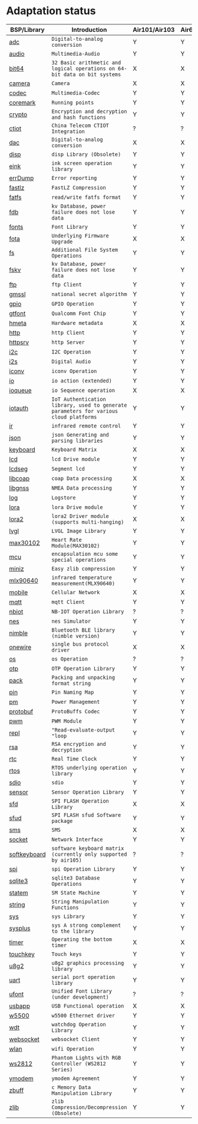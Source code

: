 # Adaptation status

|BSP/Library | Introduction|Air101/Air103|Air601|Air105|ESP32C3|ESP32S3|Air780E/Air700E|Air780EP|
|---|---|---|---|---|---|---|---|---|
|[adc](adc.md)|`Digital-to-analog conversion`|Y|Y|Y|Y|Y|Y|Y|
|[audio](audio.md)|`Multimedia-Audio`|Y|Y|Y|X|X|Y|Y|
|[bit64](bit64.md)|`32 Basic arithmetic and logical operations on 64-bit data on bit systems`|X|X|Y|Y|Y|Y|Y|
|[camera](camera.md)|`Camera`|X|X|Y|X|X|X|X|
|[codec](codec.md)|`Multimedia-Codec`|Y|Y|Y|X|X|Y|Y|
|[coremark](coremark.md)|`Running points`|Y|Y|Y|Y|Y|Y|Y|
|[crypto](crypto.md)|`Encryption and decryption and hash functions`|Y|Y|Y|Y|Y|Y|Y|
|[ctiot](ctiot.md)|`China Telecom CTIOT Integration`|?|?|?|?|?|?|?|
|[dac](dac.md)|`Digital-to-analog conversion`|X|X|Y|X|X|X|X|
|[disp](disp.md)|`disp Library (Obsolete)`|Y|Y|Y|Y|Y|Y|Y|
|[eink](eink.md)|`ink screen operation library`|Y|Y|Y|Y|Y|Y|Y|
|[errDump](errDump.md)|`Error reporting`|Y|Y|X|X|X|Y|Y|
|[fastlz](fastlz.md)|`FastLZ Compression`|Y|Y|X|X|X|Y|Y|
|[fatfs](fatfs.md)|`read/write fatfs format`|Y|Y|Y|Y|Y|Y|Y|
|[fdb](fdb.md)|`kv Database, power failure does not lose data`|Y|Y|Y|Y|Y|Y|Y|
|[fonts](fonts.md)|`Font Library`|Y|Y|Y|Y|Y|Y|Y|
|[fota](fota.md)|`Underlying Firmware Upgrade`|X|X|Y|X|X|Y|Y|
|[fs](fs.md)|`Additional File System Operations`|Y|Y|Y|Y|Y|Y|Y|
|[fskv](fskv.md)|`kv Database, power failure does not lose data`|Y|Y|Y|Y|Y|Y|Y|
|[ftp](ftp.md)|`ftp Client`|Y|Y|Y|Y|Y|Y|Y|
|[gmssl](gmssl.md)|`national secret algorithm`|Y|Y|Y|X|X|Y|Y|
|[gpio](gpio.md)|`GPIO Operation`|Y|Y|Y|Y|Y|Y|Y|
|[gtfont](gtfont.md)|`Qualcomm Font Chip`|Y|Y|Y|X|X|Y|Y|
|[hmeta](hmeta.md)|`Hardware metadata`|X|X|X|X|X|Y|Y|
|[http](http.md)|`http Client`|Y|Y|Y|Y|Y|Y|Y|
|[httpsrv](httpsrv.md)|`http Server`|Y|Y|X|Y|Y|Y|Y|
|[i2c](i2c.md)|`I2C Operation`|Y|Y|Y|Y|Y|Y|Y|
|[i2s](i2s.md)|`Digital Audio`|Y|Y|X|X|X|Y|Y|
|[iconv](iconv.md)|`iconv Operation`|Y|Y|Y|Y|Y|Y|Y|
|[io](io.md)|`io action (extended)`|Y|Y|Y|Y|Y|Y|Y|
|[ioqueue](ioqueue.md)|`io Sequence operation`|X|X|Y|X|X|X|X|
|[iotauth](iotauth.md)|`IoT Authentication library, used to generate parameters for various cloud platforms`|Y|Y|Y|Y|Y|Y|Y|
|[ir](ir.md)|`infrared remote control`|Y|Y|X|Y|Y|Y|Y|
|[json](json.md)|`json Generating and parsing libraries`|Y|Y|Y|Y|Y|Y|Y|
|[keyboard](keyboard.md)|`Keyboard Matrix`|X|X|Y|X|X|X|X|
|[lcd](lcd.md)|`lcd Drive module`|Y|Y|Y|Y|Y|Y|Y|
|[lcdseg](lcdseg.md)|`Segment lcd`|Y|Y|X|X|X|X|X|
|[libcoap](libcoap.md)|`coap Data processing`|X|X|X|X|X|X|X|
|[libgnss](libgnss.md)|`NMEA Data processing`|Y|Y|Y|Y|Y|Y|Y|
|[log](log.md)|`Logstore`|Y|Y|Y|Y|Y|Y|Y|
|[lora](lora.md)|`lora Drive module`|Y|Y|Y|Y|Y|Y|Y|
|[lora2](lora2.md)|`lora2 Driver module (supports multi-hanging)`|X|X|X|Y|Y|Y|Y|
|[lvgl](lvgl.md)|`LVGL Image Library`|Y|Y|Y|Y|Y|Y|Y|
|[max30102](max30102.md)|`Heart Rate Module(MAX30102)`|Y|Y|Y|Y|Y|Y|Y|
|[mcu](mcu.md)|`encapsulation mcu some special operations`|Y|Y|Y|Y|Y|Y|Y|
|[miniz](miniz.md)|`Easy zlib compression`|Y|Y|Y|X|X|Y|Y|
|[mlx90640](mlx90640.md)|`infrared temperature measurement(MLX90640)`|Y|Y|Y|Y|Y|Y|Y|
|[mobile](mobile.md)|`Cellular Network`|X|X|X|X|X|Y|Y|
|[mqtt](mqtt.md)|`mqtt Client`|Y|Y|Y|Y|Y|Y|Y|
|[nbiot](nbiot.md)|`NB-IOT Operation Library`|?|?|?|?|?|?|?|
|[nes](nes.md)|`nes Simulator`|Y|Y|Y|X|X|Y|Y|
|[nimble](nimble.md)|`Bluetooth BLE library (nimble version)`|Y|Y|X|Y|Y|X|X|
|[onewire](onewire.md)|`single bus protocol driver`|X|X|X|X|X|X|X|
|[os](os.md)|`os Operation`|?|?|?|?|?|?|?|
|[otp](otp.md)|`OTP Operation Library`|Y|Y|Y|X|X|Y|Y|
|[pack](pack.md)|`Packing and unpacking format string`|Y|Y|Y|Y|Y|Y|Y|
|[pin](pin.md)|`Pin Naming Map`|Y|Y|Y|X|X|X|X|
|[pm](pm.md)|`Power Management`|Y|Y|Y|Y|Y|Y|Y|
|[protobuf](protobuf.md)|`ProtoBuffs Codec`|Y|Y|Y|Y|Y|Y|Y|
|[pwm](pwm.md)|`PWM Module`|Y|Y|Y|Y|Y|Y|Y|
|[repl](repl.md)|`"Read-evaluate-output "loop`|Y|Y|Y|Y|Y|Y|Y|
|[rsa](rsa.md)|`RSA encryption and decryption`|Y|Y|Y|Y|Y|Y|Y|
|[rtc](rtc.md)|`Real Time Clock`|Y|Y|Y|Y|Y|Y|Y|
|[rtos](rtos.md)|`RTOS underlying operation library`|Y|Y|Y|Y|Y|Y|Y|
|[sdio](sdio.md)|`sdio`|Y|Y|X|X|X|X|X|
|[sensor](sensor.md)|`Sensor Operation Library`|Y|Y|Y|Y|Y|Y|Y|
|[sfd](sfd.md)|`SPI FLASH Operation Library`|X|X|Y|X|X|Y|Y|
|[sfud](sfud.md)|`SPI FLASH sfud Software package`|Y|Y|Y|Y|Y|Y|Y|
|[sms](sms.md)|`SMS`|X|X|X|X|X|X|Y|
|[socket](socket.md)|`Network Interface`|Y|Y|Y|Y|Y|Y|Y|
|[softkeyboard](softkeyboard.md)|`software keyboard matrix (currently only supported by air105)`|?|?|?|?|?|?|?|
|[spi](spi.md)|`spi Operation Library`|Y|Y|Y|Y|Y|Y|Y|
|[sqlite3](sqlite3.md)|`sqlite3 Database Operations`|Y|Y|X|X|X|Y|Y|
|[statem](statem.md)|`SM State Machine`|Y|Y|Y|Y|Y|Y|Y|
|[string](string.md)|`String Manipulation Functions`|Y|Y|Y|Y|Y|Y|Y|
|[sys](sys.md)|`sys Library`|Y|Y|Y|Y|Y|Y|Y|
|[sysplus](sysplus.md)|`sys A strong complement to the library`|Y|Y|Y|Y|Y|Y|Y|
|[timer](timer.md)|`Operating the bottom timer`|X|X|X|X|X|X|X|
|[touchkey](touchkey.md)|`Touch keys`|Y|Y|X|X|X|X|X|
|[u8g2](u8g2.md)|`u8g2 graphics processing library`|Y|Y|Y|Y|Y|Y|Y|
|[uart](uart.md)|`serial port operation library`|Y|Y|Y|Y|Y|Y|Y|
|[ufont](ufont.md)|`Unified Font Library (under development)`|?|?|?|?|?|?|?|
|[usbapp](usbapp.md)|`USB Functional operation`|X|X|Y|X|X|X|X|
|[w5500](w5500.md)|`w5500 Ethernet driver`|Y|Y|Y|Y|Y|Y|Y|
|[wdt](wdt.md)|`watchdog Operation Library`|Y|Y|Y|Y|Y|Y|Y|
|[websocket](websocket.md)|`websocket Client`|Y|Y|Y|Y|Y|Y|Y|
|[wlan](wlan.md)|`wifi Operation`|Y|Y|X|Y|Y|Y|Y|
|[ws2812](ws2812.md)|`Phantom Lights with RGB Controller (WS2812 Series)`|Y|Y|X|X|X|Y|Y|
|[ymodem](ymodem.md)|`ymodem Agreement`|Y|Y|Y|Y|Y|Y|Y|
|[zbuff](zbuff.md)|`c Memory Data Manipulation Library`|Y|Y|Y|Y|Y|Y|Y|
|[zlib](zlib.md)|`zlib Compression/Decompression (Obsolete)`|Y|Y|Y|X|X|X|X|
